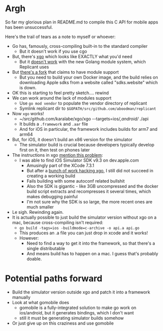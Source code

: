 # Argh

So far my glorious plan in README.md to compile this C API for mobile apps has been unsuccessful.

Here's the trail of tears as a note to myself or whoever:

- Go has, famously, cross-compiling built-in to the standard compiler
  - But it doesn't work if you use cgo
- But, there's [xgo](https://github.com/karalabe/xgo) which looks like EXACTLY what you'd need
  - But it [doesn't work](https://github.com/karalabe/xgo/issues/138) with the new Golang module system, which Replicant uses
- But [there's a fork](https://github.com/karalabe/xgo/issues/138#issuecomment-454946751) that claims to have module support
  - But you need to build your own Docker image, and the build relies on downloading Apple sdks from a website called "sdks.website" which is down.
- OK this is starting to feel pretty sketch.... rewind
- We can work around the lack of modules support
  - Use `go mod vendor` to populate the vendor directory of replicant
  - Symlink replicant dir to `$GOPATH/src/github.com/aboodman/replicant`
- Now `xgo` works!
  - ~/src/github.com/karalabe/xgo/xgo --targets=ios/*,android/* ./api
  - It builds a `.framework` and `.aar` file
  - And for iOS in particular, the framework includes builds for arm7 and arm64
- But, for iOS, it doesn't build an x86 version for the simulator
  - The simulator build is crucial because developers typically develop first on it, then test on phones later
- The instructions in xgo [mention this problem](https://github.com/karalabe/xgo#mobile-libraries):
  - I was able to find iOS Simulator SDK v9.3 on dev.apple.com
    - Amusingly part of the XCode 7.3.1
    - But after a [bunch of work hacking xgo](https://github.com/aboodman/xgo/commit/c330d531d8c1aa33d2949da3d9b762cd4752ec70), I still did not succeed in creating a working build
    - Fails building with some autoconf related bullshit
    - Also the SDK is gigantic - like 3GB uncompressed and the docker build script extracts and recompresses it several times, which makes debugging painful
    - I'm not sure why the SDK is so large, the more recent ones are much smaller
- Le sigh. Rewinding again.
- It is actually possible to just build the simulator version without xgo on a mac, because cross-compiling isn't required:
  - `go build -tags=ios -buildmode=c-archive -o api.a api.go`
  - This produces an .a file you can just drop in xcode and it works!
  - However:
    - Need to find a way to get it into the framework, so that there's a single distributable
    - And means build has to happen on a mac. I guess that's probably doable.

# Potential paths forward

- Build the simulator version outside xgo and patch it into a framework manually
- Look at what gomobile does
  - gomobile is a fully-integrated solution to make go work on ios/android, but it generates bindings, which I don't want
  - still it must be generating simulator builds somehow
- Or just give up on this craziness and use gomobile
